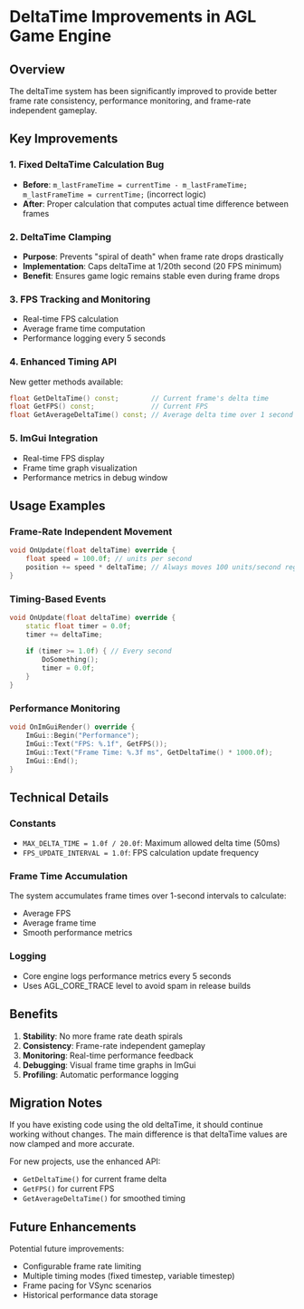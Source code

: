 # DeltaTime Improvements in AGL Game Engine

## Overview
The deltaTime system has been significantly improved to provide better frame rate consistency, performance monitoring, and frame-rate independent gameplay.

## Key Improvements

### 1. **Fixed DeltaTime Calculation Bug**
- **Before**: `m_lastFrameTime = currentTime - m_lastFrameTime; m_lastFrameTime = currentTime;` (incorrect logic)
- **After**: Proper calculation that computes actual time difference between frames

### 2. **DeltaTime Clamping**
- **Purpose**: Prevents "spiral of death" when frame rate drops drastically
- **Implementation**: Caps deltaTime at 1/20th second (20 FPS minimum)
- **Benefit**: Ensures game logic remains stable even during frame drops

### 3. **FPS Tracking and Monitoring**
- Real-time FPS calculation
- Average frame time computation
- Performance logging every 5 seconds

### 4. **Enhanced Timing API**
New getter methods available:
```cpp
float GetDeltaTime() const;        // Current frame's delta time
float GetFPS() const;              // Current FPS
float GetAverageDeltaTime() const; // Average delta time over 1 second
```

### 5. **ImGui Integration**
- Real-time FPS display
- Frame time graph visualization
- Performance metrics in debug window

## Usage Examples

### Frame-Rate Independent Movement
```cpp
void OnUpdate(float deltaTime) override {
    float speed = 100.0f; // units per second
    position += speed * deltaTime; // Always moves 100 units/second regardless of FPS
}
```

### Timing-Based Events
```cpp
void OnUpdate(float deltaTime) override {
    static float timer = 0.0f;
    timer += deltaTime;
    
    if (timer >= 1.0f) { // Every second
        DoSomething();
        timer = 0.0f;
    }
}
```

### Performance Monitoring
```cpp
void OnImGuiRender() override {
    ImGui::Begin("Performance");
    ImGui::Text("FPS: %.1f", GetFPS());
    ImGui::Text("Frame Time: %.3f ms", GetDeltaTime() * 1000.0f);
    ImGui::End();
}
```

## Technical Details

### Constants
- `MAX_DELTA_TIME = 1.0f / 20.0f`: Maximum allowed delta time (50ms)
- `FPS_UPDATE_INTERVAL = 1.0f`: FPS calculation update frequency

### Frame Time Accumulation
The system accumulates frame times over 1-second intervals to calculate:
- Average FPS
- Average frame time
- Smooth performance metrics

### Logging
- Core engine logs performance metrics every 5 seconds
- Uses AGL_CORE_TRACE level to avoid spam in release builds

## Benefits

1. **Stability**: No more frame rate death spirals
2. **Consistency**: Frame-rate independent gameplay
3. **Monitoring**: Real-time performance feedback
4. **Debugging**: Visual frame time graphs in ImGui
5. **Profiling**: Automatic performance logging

## Migration Notes

If you have existing code using the old deltaTime, it should continue working without changes. The main difference is that deltaTime values are now clamped and more accurate.

For new projects, use the enhanced API:
- `GetDeltaTime()` for current frame delta
- `GetFPS()` for current FPS
- `GetAverageDeltaTime()` for smoothed timing

## Future Enhancements

Potential future improvements:
- Configurable frame rate limiting
- Multiple timing modes (fixed timestep, variable timestep)
- Frame pacing for VSync scenarios
- Historical performance data storage
